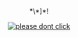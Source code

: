 <p align="center">*\*]*!</p>
<p align="center">
  <a href="https://conflictchalls.alwaysdata.net/"><img src="https://media.discordapp.net/attachments/958706348500078643/967156491750608966/johndoecypher.jpg" alt="please dont click"></a>
</p>
